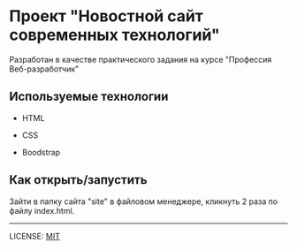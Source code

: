 # Проект "Новостной сайт современных технологий"

Разработан в качестве практического задания на курсе "Профессия Веб-разработчик"


## Используемые технологии

* HTML

* CSS 

* Boodstrap

## Как открыть/запустить

Зайти в папку сайта "site" в файловом менеджере, кликнуть 2 раза по файлу index.html.

---
LICENSE: [MIT](./license.md)